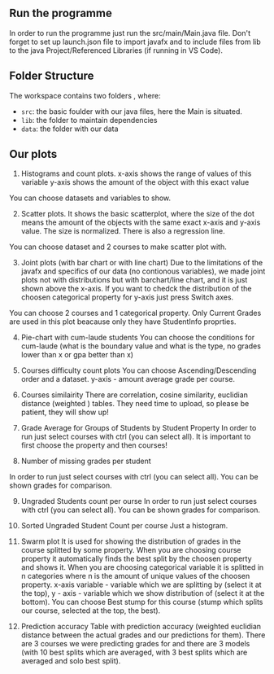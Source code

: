 ## Run the programme
In order to run the programme just run the src/main/Main.java file. Don't forget to set up launch.json file to import javafx and to include files from lib to the java Project/Referenced Libraries (if running in VS Code). 

## Folder Structure

The workspace contains two folders , where:

- `src`: the basic foulder with our java files, here the Main is situated. 
- `lib`: the folder to maintain dependencies 
- `data`: the folder with our data



## Our plots
1. Histograms and count plots. 
x-axis shows the range of values of this variable
y-axis shows the amount of the object with this exact value

You can choose datasets and variables to show. 

2. Scatter plots. 
It shows the basic scatterplot, where the size of the dot means the amount of the objects with the same exact x-axis and y-axis value. The size is normalized. 
There is also a regression line. 

You can choose dataset and 2 courses to make scatter plot with. 

3. Joint plots (with bar chart or with line chart)
Due to the limitations of the javafx and specifics of our data (no contionous variables), we made joint plots not with distributions but with barchart/line chart, and it is just shown above the x-axis. If you want to chedck the distribution of the choosen categorical property for y-axis just press Switch axes.

You can choose 2 courses and 1 categorical property. Only Current Grades are used in this plot beacause only they have StudentInfo proprties.

4. Pie-chart with cum-laude students
You can choose the conditions for cum-laude (what is the boundary value and what is the type, no grades lower than x or gpa better than x)

5. Courses difficulty count plots 
You can choose Ascending/Descending order and a dataset. y-axis - amount average grade per course. 

6. Courses similairity 
There are correlation, cosine similarity, euclidian distance (weighted ) tables. They need time to upload, so please be patient, they will show up!


7. Grade Average for Groups of Students by Student Property
In order to run just select courses with ctrl (you can select all). It is important to first choose the property and then courses!

8. Number of missing grades per student

In order to run just select courses with ctrl (you can select all). You can be shown grades for comparison. 

9. Ungraded Students count per ourse
In order to run just select courses with ctrl (you can select all). You can be shown grades for comparison. 

10. Sorted Ungraded Student Count per course
Just a histogram. 

11. Swarm plot 
It is used for showing the distribution of grades in the course splitted by some property. 
When you are choosing course property it automatically finds the best split by the choosen property and shows it. When you are choosing categorical variable it is splitted in n categories where n is the amount of unique values of the choosen property.
x-axis variable - variable which we are splitting by (select it at the top), y - axis - variable which we show distribution of (select it at the bottom).
You can choose Best stump for this course (stump which splits our course, selected at the top, the best).

12. Prediction accuracy 
Table with prediction accuracy (weighted euclidian distance between the actual grades and our predictions for them). There are 3 courses we were predicting grades for and there are 3 models (with 10 best splits which are averaged, with 3 best splits which are averaged and solo best split). 



